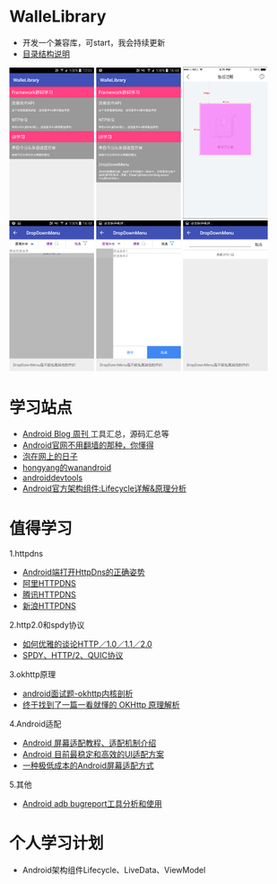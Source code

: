 # WalleLibrary
- 开发一个兼容库，可start，我会持续更新
- [目录结构说明](https://github.com/moz1q1/WalleLibrary/wiki)

<div>
<img src="img/Screenshot_2018-07-06-12-05-45.png" width = 30% height = 30% />
<img src="img/Screenshot_2018-07-13-16-48-01.png" width = 30% height = 30% />
<img src="img/ui稿子.png" width = 30% height = 30% />
</div>


<div>
<img src="img/Screenshot_2018-07-13-16-48-10.png" width = 30% height = 30% />
<img src="img/Screenshot_2018-07-13-16-48-13.png" width = 30% height = 30% />
<img src="img/Screenshot_2018-07-13-16-48-16.png" width = 30% height = 30% />
</div>

# 学习站点
- [Android Blog 周刊 ](http://androidblog.cn/)工具汇总，源码汇总等
- [Android官网不用翻墙的那种，你懂得](https://developer.android.google.cn/)
- [泡在网上的日子](http://www.jcodecraeer.com/)
- [hongyang的wanandroid](http://www.wanandroid.com/)
- [androiddevtools](http://www.androiddevtools.cn/)
- [Android官方架构组件:Lifecycle详解&原理分析](https://blog.csdn.net/mq2553299/article/details/79029657)

# 值得学习
1.httpdns
- [Android端打开HttpDns的正确姿势](https://www.jianshu.com/p/b0c154215b48)
- [阿里HTTPDNS](https://help.aliyun.com/product/30100.html)
- [腾讯HTTPDNS](https://cloud.tencent.com/product/hd)
- [新浪HTTPDNS](https://github.com/CNSRE/HTTPDNSLib)

2.http2.0和spdy协议
- [如何优雅的谈论HTTP／1.0／1.1／2.0](https://www.jianshu.com/p/52d86558ca57)
- [SPDY、HTTP/2、QUIC协议](https://blog.csdn.net/hursing/article/details/22785475/)

3.okhttp原理
- [android面试题-okhttp内核剖析](https://www.jianshu.com/p/9ed2c2f2a52c)
- [终于找到了一篇一看就懂的 OKHttp 原理解析](https://blog.csdn.net/lanxingfeifei/article/details/64442574)

4.Android适配
- [Android 屏幕适配教程、适配机制介绍](https://www.jianshu.com/p/a92530c9d0cd)
- [Android 目前最稳定和高效的UI适配方案](https://www.jianshu.com/p/a4b8e4c5d9b0)
- [一种极低成本的Android屏幕适配方式](https://mp.weixin.qq.com/s/d9QCoBP6kV9VSWvVldVVwA)

5.其他
- [Android adb bugreport工具分析和使用](https://blog.csdn.net/createchance/article/details/51954142)


# 个人学习计划
- Android架构组件Lifecycle、LiveData、ViewModel
